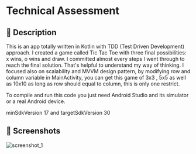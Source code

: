 # Technical Assessment

## :scroll: Description
This is an app totally written in Kotlin with TDD (Test Driven Development) approach. I created a game called Tic Tac Toe with three final possibilities: x wins, o wins and draw. I committed almost every steps I went through to reach the final solution. That's helpful to understand my way of thinking. I focused also on scalability and MVVM design pattern, by modifying row and column variable in MainActivity, you can get this game of 3x3 , 5x5 as well as 10x10 as long as row should equal to column, this is only one restrict.

To compile and run this code you just need Android Studio and its simulator or a real Android device.

minSdkVersion 17 and targetSdkVersion 30

## :camera_flash: Screenshots
![screenshot_1](https://user-images.githubusercontent.com/40369868/119143486-f0c7c380-ba47-11eb-9029-4c2973254816.png)